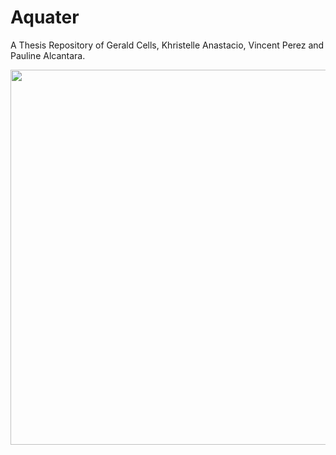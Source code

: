 # Aquater
A Thesis Repository of Gerald Cells, Khristelle Anastacio, Vincent Perez and Pauline Alcantara.

<center>
<img src="https://scontent.fmnl8-1.fna.fbcdn.net/v/t1.15752-9/54279671_642689819485275_4122588951078764544_n.jpg?_nc_cat=101&_nc_eui2=AeEbdSGDZCkbwFAvhC8mV_WXtHXAtlGSkC7ANoaBVQ27mHiBQRYZEfGbyi7RtJtkgAFwc3tHN3mFwxL-ec3A5W8t4dN1V2orh5gPs-JsQSYtCA&_nc_ht=scontent.fmnl8-1.fna&oh=72ad3628df989b6a19d45ad41ecd2b57&oe=5D0647E9" height=600px width=600px/>
</center>
